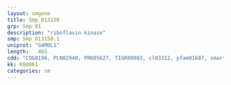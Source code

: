 ```yaml
---
layout: smgene
title: Smp_013150
grp: Smp_01
description: "riboflavin kinase"
smp: Smp_013150.1
uniprot: "G4M0L1"
length:   465
cdd: "COG0196, PLN02940, PRK05627, TIGR00083, cl03312, pfam01687, smart00904"
kk: K00861
categories: sm
---
```

